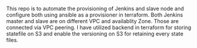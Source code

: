 This repo is to automate the provisioning of Jenkins and slave node and configure both using ansible as a provisioner in terraform.
Both Jenkins master and slave are on different VPC and availablity Zone. Those are connected via VPC peering.
I have utilized backend in terraform for storing statefile on S3 and enable the versioning on S3 for retaining every state files.
